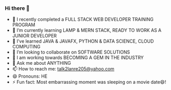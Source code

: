 ### Hi there 👋
- 🔭 I recently completed a FULL STACK WEB DEVELOPER TRAINING PROGRAM 
- 🌱 I’m currently learning LAMP & MERN STACK, READY TO WORK AS A JUNIOR DEVELOPER
- 🌱 I’ve learned JAVA & JAVAFX, PYTHON & DATA SCIENCE, CLOUD COMPUTING
- 👯 I’m looking to collaborate on SOFTWARE SOLUTIONS
- 🤔 I am working towards BECOMING A GEM IN THE INDUSTRY
- 💬 Ask me about ANYTHING
- 📫 How to reach me: talk2lanre205@yahoo.com
- 😄 Pronouns: HE
- ⚡ Fun fact: Most embarrassing moment was sleeping on a movie date😄!
